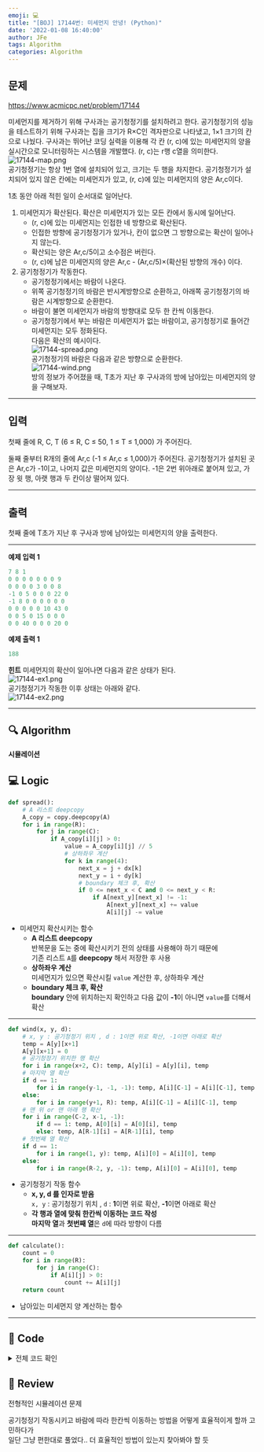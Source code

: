 ```yaml
---
emoji: 💻
title: "[BOJ] 17144번: 미세먼지 안녕! (Python)"
date: '2022-01-08 16:40:00'
author: JFe
tags: Algorithm
categories: Algorithm
---
```


## 문제
https://www.acmicpc.net/problem/17144

미세먼지를 제거하기 위해 구사과는 공기청정기를 설치하려고 한다. 공기청정기의 성능을 테스트하기 위해 구사과는 집을 크기가 R×C인 격자판으로 나타냈고, 1×1 크기의 칸으로 나눴다. 구사과는 뛰어난 코딩 실력을 이용해 각 칸 (r, c)에 있는 미세먼지의 양을 실시간으로 모니터링하는 시스템을 개발했다. (r, c)는 r행 c열을 의미한다.  
![17144-map.png](17144-map.png)  
공기청정기는 항상 1번 열에 설치되어 있고, 크기는 두 행을 차지한다. 공기청정기가 설치되어 있지 않은 칸에는 미세먼지가 있고, (r, c)에 있는 미세먼지의 양은 Ar,c이다.  

1초 동안 아래 적힌 일이 순서대로 일어난다.  

1. 미세먼지가 확산된다. 확산은 미세먼지가 있는 모든 칸에서 동시에 일어난다.  
    - (r, c)에 있는 미세먼지는 인접한 네 방향으로 확산된다.  
    - 인접한 방향에 공기청정기가 있거나, 칸이 없으면 그 방향으로는 확산이 일어나지 않는다.  
    - 확산되는 양은 Ar,c/5이고 소수점은 버린다.  
    - (r, c)에 남은 미세먼지의 양은 Ar,c - (Ar,c/5)×(확산된 방향의 개수) 이다.  
2. 공기청정기가 작동한다.  
    - 공기청정기에서는 바람이 나온다.  
    - 위쪽 공기청정기의 바람은 반시계방향으로 순환하고, 아래쪽 공기청정기의 바람은 시계방향으로 순환한다.  
    - 바람이 불면 미세먼지가 바람의 방향대로 모두 한 칸씩 이동한다.  
    - 공기청정기에서 부는 바람은 미세먼지가 없는 바람이고, 공기청정기로 들어간 미세먼지는 모두 정화된다.  
다음은 확산의 예시이다.  
![17144-spread.png](17144-spread.png)  
공기청정기의 바람은 다음과 같은 방향으로 순환한다.  
![17144-wind.png](17144-wind.png)  
방의 정보가 주어졌을 때, T초가 지난 후 구사과의 방에 남아있는 미세먼지의 양을 구해보자.  

---

## 입력  
첫째 줄에 R, C, T (6 ≤ R, C ≤ 50, 1 ≤ T ≤ 1,000) 가 주어진다.  

둘째 줄부터 R개의 줄에 Ar,c (-1 ≤ Ar,c ≤ 1,000)가 주어진다. 공기청정기가 설치된 곳은 Ar,c가 -1이고, 나머지 값은 미세먼지의 양이다. -1은 2번 위아래로 붙어져 있고, 가장 윗 행, 아랫 행과 두 칸이상 떨어져 있다.  

---

## 출력  
첫째 줄에 T초가 지난 후 구사과 방에 남아있는 미세먼지의 양을 출력한다.  

---

**예제 입력 1**  
```Python
7 8 1
0 0 0 0 0 0 0 9
0 0 0 0 3 0 0 8
-1 0 5 0 0 0 22 0
-1 8 0 0 0 0 0 0
0 0 0 0 0 10 43 0
0 0 5 0 15 0 0 0
0 0 40 0 0 0 20 0
```

**예제 출력 1**  
```Python
188
```

**힌트**
미세먼지의 확산이 일어나면 다음과 같은 상태가 된다.  
![17144-ex1.png](17144-ex1.png)  
공기청정기가 작동한 이후 상태는 아래와 같다.  
![17144-ex2.png](17144-ex2.png)  

---

## 🔍 Algorithm
**시뮬레이션**

## 💻 Logic

```Python
def spread():
    # A 리스트 deepcopy
    A_copy = copy.deepcopy(A)
    for i in range(R):
        for j in range(C):
            if A_copy[i][j] > 0:
                value = A_copy[i][j] // 5
                # 상하좌우 계산
                for k in range(4):
                    next_x = j + dx[k]
                    next_y = i + dy[k]
                    # boundary 체크 후, 확산
                    if 0 <= next_x < C and 0 <= next_y < R:
                        if A[next_y][next_x] != -1:
                            A[next_y][next_x] += value
                            A[i][j] -= value
```

- 미세먼지 확산시키는 함수  
  - **A 리스트 deepcopy**  
    반복문을 도는 중에 확산시키기 전의 상태를 사용해야 하기 때문에  
    기존 리스트 `A`를 **deepcopy** 해서 저장한 후 사용  
  - **상하좌우 계산**  
    미세먼지가 있으면 확산시킬 `value` 계산한 후, 상하좌우 계산  
  - **boundary 체크 후, 확산**  
    **boundary** 안에 위치하는지 확인하고 다음 값이 **-1**이 아니면 `value`를 더해서 확산  

---

```Python
def wind(x, y, d):
    # x, y : 공기청정기 위치 , d : 1이면 위로 확산, -1이면 아래로 확산
    temp = A[y][x+1]
    A[y][x+1] = 0
    # 공기청정기 위치한 행 확산
    for i in range(x+2, C): temp, A[y][i] = A[y][i], temp
    # 마지막 열 확산
    if d == 1:
        for i in range(y-1, -1, -1): temp, A[i][C-1] = A[i][C-1], temp
    else:
        for i in range(y+1, R): temp, A[i][C-1] = A[i][C-1], temp
    # 맨 위 or 맨 아래 행 확산
    for i in range(C-2, x-1, -1): 
        if d == 1: temp, A[0][i] = A[0][i], temp
        else: temp, A[R-1][i] = A[R-1][i], temp
    # 첫번째 열 확산
    if d == 1:
        for i in range(1, y): temp, A[i][0] = A[i][0], temp
    else:
        for i in range(R-2, y, -1): temp, A[i][0] = A[i][0], temp
```

- 공기청정기 작동 함수  
  - **x, y, d 를 인자로 받음**  
    `x, y` : 공기청정기 위치 , `d` : **1**이면 위로 확산, **-1**이면 아래로 확산  
  - **각 행과 열에 맞춰 한칸씩 이동하는 코드 작성**  
    **마지막 열**과 **첫번째 열**은 `d`에 따라 방향이 다름  

---

```Python
def calculate():
    count = 0
    for i in range(R):
        for j in range(C):
            if A[i][j] > 0:
                count += A[i][j]
    return count
```

- 남아있는 미세먼지 양 계산하는 함수  

---

## 🧩 Code
<details><summary>전체 코드 확인</summary>

```Python
import sys, copy
from collections import deque
R, C, T = map(int, sys.stdin.readline().split())
A = []
purifier = []
dx = [1, 0, -1, 0]
dy = [0, 1, 0, -1]
for i in range(R):
    temp = list(map(int, sys.stdin.readline().split()))
    for j in range(C):
        if temp[j] == -1:
            purifier.append((j, i))
    A.append(temp)

def spread():
    # A 리스트 deepcopy
    A_copy = copy.deepcopy(A)
    for i in range(R):
        for j in range(C):
            if A_copy[i][j] > 0:
                value = A_copy[i][j] // 5
                # 상하좌우 계산
                for k in range(4):
                    next_x = j + dx[k]
                    next_y = i + dy[k]
                    # boundary 체크 후, 확산
                    if 0 <= next_x < C and 0 <= next_y < R:
                        if A[next_y][next_x] != -1:
                            A[next_y][next_x] += value
                            A[i][j] -= value

def wind(x, y, d):
    # x, y : 공기청정기 위치 , d : 1이면 위로 확산, -1이면 아래로 확산
    temp = A[y][x+1]
    A[y][x+1] = 0
    # 공기청정기 위치한 행 확산
    for i in range(x+2, C): temp, A[y][i] = A[y][i], temp
    # 마지막 열 확산
    if d == 1:
        for i in range(y-1, -1, -1): temp, A[i][C-1] = A[i][C-1], temp
    else:
        for i in range(y+1, R): temp, A[i][C-1] = A[i][C-1], temp
    # 맨 위 or 맨 아래 행 확산
    for i in range(C-2, x-1, -1): 
        if d == 1: temp, A[0][i] = A[0][i], temp
        else: temp, A[R-1][i] = A[R-1][i], temp
    # 첫번째 열 확산
    if d == 1:
        for i in range(1, y): temp, A[i][0] = A[i][0], temp
    else:
        for i in range(R-2, y, -1): temp, A[i][0] = A[i][0], temp

def calculate():
    count = 0
    for i in range(R):
        for j in range(C):
            if A[i][j] > 0:
                count += A[i][j]
    return count

for _ in range(T):
    spread()
    wind(purifier[0][0], purifier[0][1], 1)
    wind(purifier[1][0], purifier[1][1], -1)
print(calculate())
```
</details>

## 📝 Review

전형적인 시뮬레이션 문제  

공기청정기 작동시키고 바람에 따라 한칸씩 이동하는 방법을 어떻게 효율적이게 할까 고민하다가  
일단 그냥 편한대로 풀었다..  더 효율적인 방법이 있는지 찾아봐야 할 듯  


```toc
```